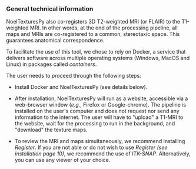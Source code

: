### General technical information

NoelTexturesPy also co-registers 3D T2-weighted MRI (or FLAIR) to the T1-weighted MRI. In other words, at the end of the processing pipeline, all maps and MRIs are co-registered to a common, stereotaxic space. This guarantees anatomical correspondence.

To facilitate the use of this tool, we chose to rely on Docker, a service that delivers software across multiple operating systems (Windows, MacOS and Linux) in packages called *containers*.

The user needs to proceed through the following steps:

- Install Docker and NoelTexturesPy (see details below).

- After installation, NoelTexturesPy will run as a website, accessible via a web-browser window (*e.g.*, Firefox or Google-chrome). The pipeline is installed on the user's computer and does not request nor send any information to the internet. The user will have to "upload" a T1-MRI to the website, wait for the processing to run in the background, and "download" the texture maps.

- To review the MRI and maps simultaneously, we recomm­­end installing *Register*. If you are not able or do not wish to use *Register (see installation page 10)*, we recommend the use of *ITK-SNAP*. Alternatively, you can use any viewer of your choice.